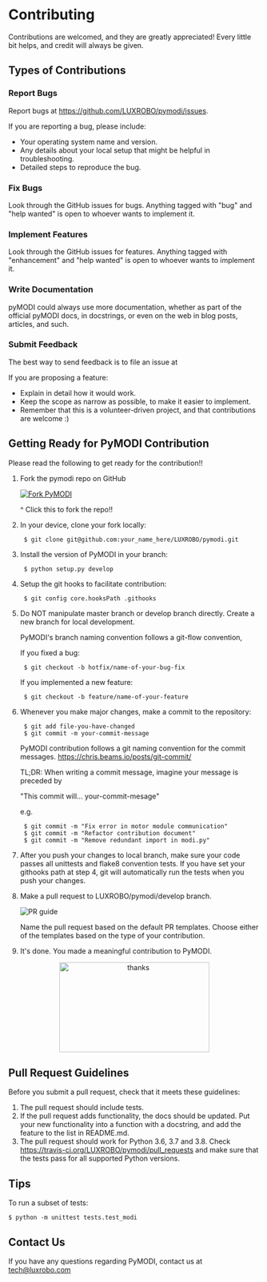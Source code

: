 Contributing
============
Contributions are welcomed, and they are greatly appreciated! Every
little bit helps, and credit will always be given.

Types of Contributions
----------------------

### Report Bugs
Report bugs at <https://github.com/LUXROBO/pymodi/issues>.

If you are reporting a bug, please include:

-   Your operating system name and version.
-   Any details about your local setup that might be helpful in
    troubleshooting.
-   Detailed steps to reproduce the bug.

### Fix Bugs
Look through the GitHub issues for bugs. Anything tagged with \"bug\"
and \"help wanted\" is open to whoever wants to implement it.

### Implement Features
Look through the GitHub issues for features. Anything tagged with
\"enhancement\" and \"help wanted\" is open to whoever wants to
implement it.

### Write Documentation
pyMODI could always use more documentation, whether as part of the
official pyMODI docs, in docstrings, or even on the web in blog posts,
articles, and such.

### Submit Feedback
The best way to send feedback is to file an issue at

If you are proposing a feature:

-   Explain in detail how it would work.
-   Keep the scope as narrow as possible, to make it easier to
    implement.
-   Remember that this is a volunteer-driven project, and that
    contributions are welcome :)

Getting Ready for PyMODI Contribution
--------------------------------
Please read the following to get ready for the contribution!!

1. Fork the pymodi repo on GitHub

    [![Fork PyMODI](https://github.com/k2sebeom/pymodi/blob/feature/refactor-contribution-guideline/docs/_static/img/Fork_btn.JPG)](https://github.com/LUXROBO/pyMODI/fork)

     ^ Click this to fork the repo!!

2. In your device, clone your fork locally:

        $ git clone git@github.com:your_name_here/LUXROBO/pymodi.git

3. Install the version of PyMODI in your branch:

        $ python setup.py develop

4. Setup the git hooks to facilitate contribution:

        $ git config core.hooksPath .githooks

5. Do NOT manipulate master branch or develop branch directly. Create a new branch for local development.

    PyMODI's branch naming convention follows a git-flow convention,

    If you fixed a bug:

        $ git checkout -b hotfix/name-of-your-bug-fix

    If you implemented a new feature:

        $ git checkout -b feature/name-of-your-feature

6. Whenever you make major changes, make a commit to the repository:

        $ git add file-you-have-changed
        $ git commit -m your-commit-message

    PyMODI contribution follows a git naming convention for the commit messages.
    https://chris.beams.io/posts/git-commit/

    TL;DR: When writing a commit message, imagine your message is preceded by

    "This commit will... your-commit-mesage"

    e.g.

        $ git commit -m "Fix error in motor module communication"
        $ git commit -m "Refactor contribution document"
        $ git commit -m "Remove redundant import in modi.py"

7. After you push your changes to local branch, make sure your code passes
all unittests and flake8 convention tests. If you have set your githooks path at step 4,
git will automatically run the tests when you push your changes.

8. Make a pull request to LUXROBO/pymodi/develop branch.

    ![PR guide](https://github.com/k2sebeom/pymodi/blob/feature/refactor-contribution-guideline/docs/_static/img/PR_guide.png)

   Name the pull request based on the default PR templates. Choose either of the templates based on the type of your contribution.

9. It's done. You made a meaningful contribution to PyMODI.

<p align="center">
    <img src="https://github.com/k2sebeom/pymodi/blob/feature/refactor-contribution-guideline/docs/_static/img/modi_thank.JPG" alt="thanks" width=300, height=180>
</p>

Pull Request Guidelines
-----------------------
Before you submit a pull request, check that it meets these guidelines:

1.  The pull request should include tests.
2.  If the pull request adds functionality, the docs should be updated.
    Put your new functionality into a function with a docstring, and add
    the feature to the list in README.md.
3.  The pull request should work for Python 3.6, 3.7 and 3.8.
    Check <https://travis-ci.org/LUXROBO/pymodi/pull_requests>
    and make sure that the tests pass for all supported Python versions.

Tips
----
To run a subset of tests:

    $ python -m unittest tests.test_modi

Contact Us
---
If you have any questions regarding PyMODI, contact us at <mailto> tech@luxrobo.com </mailto>
